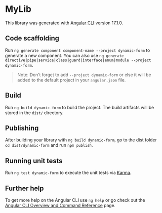 # MyLib

This library was generated with [Angular CLI](https://github.com/angular/angular-cli) version 17.1.0.

## Code scaffolding

Run `ng generate component component-name --project dynamic-form` to generate a new component. You can also use `ng generate directive|pipe|service|class|guard|interface|enum|module --project dynamic-form`.

> Note: Don't forget to add `--project dynamic-form` or else it will be added to the default project in your `angular.json` file.

## Build

Run `ng build dynamic-form` to build the project. The build artifacts will be stored in the `dist/` directory.

## Publishing

After building your library with `ng build dynamic-form`, go to the dist folder `cd dist/dynamic-form` and run `npm publish`.

## Running unit tests

Run `ng test dynamic-form` to execute the unit tests via [Karma](https://karma-runner.github.io).

## Further help

To get more help on the Angular CLI use `ng help` or go check out the [Angular CLI Overview and Command Reference](https://angular.io/cli) page.
